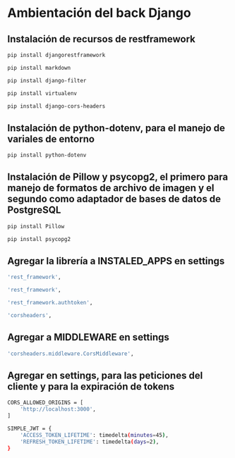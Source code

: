 # Ambientación del back Django

## Instalación de recursos de restframework
```bash
pip install djangorestframework
```
```bash
pip install markdown
```
```bash
pip install django-filter
```
```bash
pip install virtualenv
```
```bash
pip install django-cors-headers
```

## Instalación de python-dotenv, para el manejo de variales de entorno
```bash
pip install python-dotenv
```

## Instalación de Pillow y psycopg2, el primero para manejo de formatos de archivo de imagen y el segundo como adaptador de bases de datos de PostgreSQL
```bash
pip install Pillow
```
```bash
pip install psycopg2
```

## Agregar la librería a INSTALED_APPS en settings
```bash
'rest_framework',
```
```bash
'rest_framework',
```
```bash
'rest_framework.authtoken',
```
```bash
'corsheaders',
```

## Agregar a MIDDLEWARE en settings
```bash
'corsheaders.middleware.CorsMiddleware',
```

## Agregar en settings, para las peticiones del cliente y para la expiración de tokens
```bash
CORS_ALLOWED_ORIGINS = [
    'http://localhost:3000',
]
```
```bash
SIMPLE_JWT = {
    'ACCESS_TOKEN_LIFETIME': timedelta(minutes=45),
    'REFRESH_TOKEN_LIFETIME': timedelta(days=2),
}
```